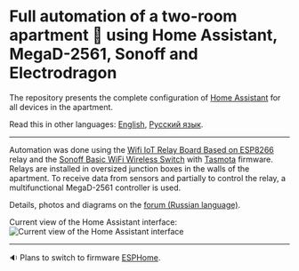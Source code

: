 # Full automation of a two-room apartment :department_store: using Home Assistant, MegaD-2561, Sonoff and Electrodragon

The repository presents the complete configuration of [Home Assistant](https://github.com/home-assistant/hassio) for all devices in the apartment.

Read this in other languages: [English](README.md), [Русский язык](README.ru.md).

______________

Automation was done using the [Wifi IoT Relay Board Based on ESP8266](https://www.electrodragon.com/product/wifi-iot-relay-board-based-esp8266/) relay and the [Sonoff Basic WiFi Wireless Switch](https://www.itead.cc/smart-home/sonoff-wifi-wireless-switch.html) with [Tasmota](https://github.com/arendst/Tasmota) firmware. Relays are installed in oversized junction boxes in the walls of the apartment. To receive data from sensors and partially to control the relay, a multifunctional MegaD-2561 controller is used.

Details, photos and diagrams on the [forum (Russian language)](https://www.ab-log.ru/forum/viewtopic.php?f=1&t=1208&start=480#p37003). 

Current view of the Home Assistant interface:
![Current view of the Home Assistant interface](https://github.com/empenoso/two-bedroom-flat-Home-Assistant/blob/master/2019_11_screenshot.png)
_________
:sound: Plans to switch to firmware [ESPHome](https://github.com/esphome/esphome).
